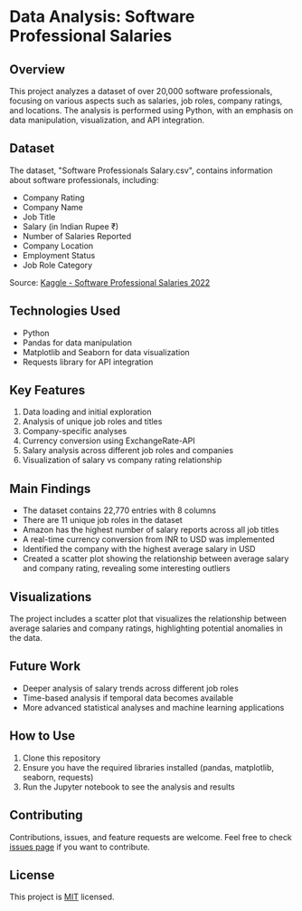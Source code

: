 # Data Analysis: Software Professional Salaries

## Overview
This project analyzes a dataset of over 20,000 software professionals, focusing on various aspects such as salaries, job roles, company ratings, and locations. The analysis is performed using Python, with an emphasis on data manipulation, visualization, and API integration.

## Dataset
The dataset, "Software Professionals Salary.csv", contains information about software professionals, including:
- Company Rating
- Company Name
- Job Title
- Salary (in Indian Rupee ₹)
- Number of Salaries Reported
- Company Location
- Employment Status
- Job Role Category

Source: [Kaggle - Software Professional Salaries 2022](https://www.kaggle.com/datasets/iamsouravbanerjee/software-professional-salaries-2022?search=salary)

## Technologies Used
- Python
- Pandas for data manipulation
- Matplotlib and Seaborn for data visualization
- Requests library for API integration

## Key Features
1. Data loading and initial exploration
2. Analysis of unique job roles and titles
3. Company-specific analyses
4. Currency conversion using ExchangeRate-API
5. Salary analysis across different job roles and companies
6. Visualization of salary vs company rating relationship

## Main Findings
- The dataset contains 22,770 entries with 8 columns
- There are 11 unique job roles in the dataset
- Amazon has the highest number of salary reports across all job titles
- A real-time currency conversion from INR to USD was implemented
- Identified the company with the highest average salary in USD
- Created a scatter plot showing the relationship between average salary and company rating, revealing some interesting outliers

## Visualizations
The project includes a scatter plot that visualizes the relationship between average salaries and company ratings, highlighting potential anomalies in the data.

## Future Work
- Deeper analysis of salary trends across different job roles
- Time-based analysis if temporal data becomes available
- More advanced statistical analyses and machine learning applications

## How to Use
1. Clone this repository
2. Ensure you have the required libraries installed (pandas, matplotlib, seaborn, requests)
3. Run the Jupyter notebook to see the analysis and results

## Contributing
Contributions, issues, and feature requests are welcome. Feel free to check [issues page](https://github.com/yourusername/software-salary-analysis/issues) if you want to contribute.

## License
This project is [MIT](https://choosealicense.com/licenses/mit/) licensed.
